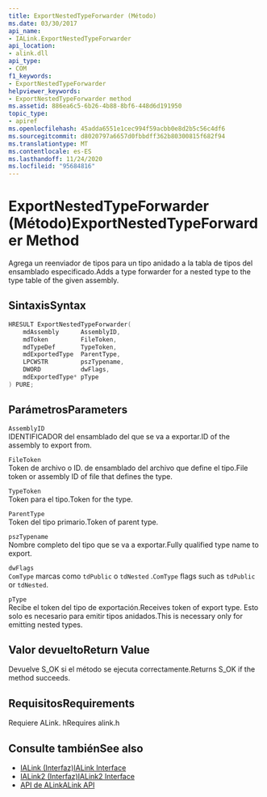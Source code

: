 ```yaml
---
title: ExportNestedTypeForwarder (Método)
ms.date: 03/30/2017
api_name:
- IALink.ExportNestedTypeForwarder
api_location:
- alink.dll
api_type:
- COM
f1_keywords:
- ExportNestedTypeForwarder
helpviewer_keywords:
- ExportNestedTypeForwarder method
ms.assetid: 886ea6c5-6b26-4b88-8bf6-448d6d191950
topic_type:
- apiref
ms.openlocfilehash: 45adda6551e1cec994f59acbb0e8d2b5c56c4df6
ms.sourcegitcommit: d8020797a6657d0fbbdff362b80300815f682f94
ms.translationtype: MT
ms.contentlocale: es-ES
ms.lasthandoff: 11/24/2020
ms.locfileid: "95684816"
---
```

# <a name="exportnestedtypeforwarder-method"></a><span data-ttu-id="d0e90-102">ExportNestedTypeForwarder (Método)</span><span class="sxs-lookup"><span data-stu-id="d0e90-102">ExportNestedTypeForwarder Method</span></span>

<span data-ttu-id="d0e90-103">Agrega un reenviador de tipos para un tipo anidado a la tabla de tipos del ensamblado especificado.</span><span class="sxs-lookup"><span data-stu-id="d0e90-103">Adds a type forwarder for a nested type to the type table of the given assembly.</span></span>  
  
## <a name="syntax"></a><span data-ttu-id="d0e90-104">Sintaxis</span><span class="sxs-lookup"><span data-stu-id="d0e90-104">Syntax</span></span>  
  
```cpp  
HRESULT ExportNestedTypeForwarder(  
    mdAssembly      AssemblyID,  
    mdToken         FileToken,  
    mdTypeDef       TypeToken,  
    mdExportedType  ParentType,  
    LPCWSTR         pszTypename,  
    DWORD           dwFlags,  
    mdExportedType* pType  
) PURE;  
```  
  
## <a name="parameters"></a><span data-ttu-id="d0e90-105">Parámetros</span><span class="sxs-lookup"><span data-stu-id="d0e90-105">Parameters</span></span>  

 `AssemblyID`  
 <span data-ttu-id="d0e90-106">IDENTIFICADOR del ensamblado del que se va a exportar.</span><span class="sxs-lookup"><span data-stu-id="d0e90-106">ID of the assembly to export from.</span></span>  
  
 `FileToken`  
 <span data-ttu-id="d0e90-107">Token de archivo o ID. de ensamblado del archivo que define el tipo.</span><span class="sxs-lookup"><span data-stu-id="d0e90-107">File token or assembly ID of file that defines the type.</span></span>  
  
 `TypeToken`  
 <span data-ttu-id="d0e90-108">Token para el tipo.</span><span class="sxs-lookup"><span data-stu-id="d0e90-108">Token for the type.</span></span>  
  
 `ParentType`  
 <span data-ttu-id="d0e90-109">Token del tipo primario.</span><span class="sxs-lookup"><span data-stu-id="d0e90-109">Token of parent type.</span></span>  
  
 `pszTypename`  
 <span data-ttu-id="d0e90-110">Nombre completo del tipo que se va a exportar.</span><span class="sxs-lookup"><span data-stu-id="d0e90-110">Fully qualified type name to export.</span></span>  
  
 `dwFlags`  
 <span data-ttu-id="d0e90-111">`ComType` marcas como `tdPublic` o `tdNested` .</span><span class="sxs-lookup"><span data-stu-id="d0e90-111">`ComType` flags such as `tdPublic` or `tdNested`.</span></span>  
  
 `pType`  
 <span data-ttu-id="d0e90-112">Recibe el token del tipo de exportación.</span><span class="sxs-lookup"><span data-stu-id="d0e90-112">Receives token of export type.</span></span> <span data-ttu-id="d0e90-113">Esto solo es necesario para emitir tipos anidados.</span><span class="sxs-lookup"><span data-stu-id="d0e90-113">This is necessary only for emitting nested types.</span></span>  
  
## <a name="return-value"></a><span data-ttu-id="d0e90-114">Valor devuelto</span><span class="sxs-lookup"><span data-stu-id="d0e90-114">Return Value</span></span>  

 <span data-ttu-id="d0e90-115">Devuelve S_OK si el método se ejecuta correctamente.</span><span class="sxs-lookup"><span data-stu-id="d0e90-115">Returns S_OK if the method succeeds.</span></span>  
  
## <a name="requirements"></a><span data-ttu-id="d0e90-116">Requisitos</span><span class="sxs-lookup"><span data-stu-id="d0e90-116">Requirements</span></span>  

 <span data-ttu-id="d0e90-117">Requiere ALink. h</span><span class="sxs-lookup"><span data-stu-id="d0e90-117">Requires alink.h</span></span>  
  
## <a name="see-also"></a><span data-ttu-id="d0e90-118">Consulte también</span><span class="sxs-lookup"><span data-stu-id="d0e90-118">See also</span></span>

- [<span data-ttu-id="d0e90-119">IALink (Interfaz)</span><span class="sxs-lookup"><span data-stu-id="d0e90-119">IALink Interface</span></span>](ialink-interface.md)
- [<span data-ttu-id="d0e90-120">IALink2 (Interfaz)</span><span class="sxs-lookup"><span data-stu-id="d0e90-120">IALink2 Interface</span></span>](ialink2-interface.md)
- [<span data-ttu-id="d0e90-121">API de ALink</span><span class="sxs-lookup"><span data-stu-id="d0e90-121">ALink API</span></span>](index.md)
